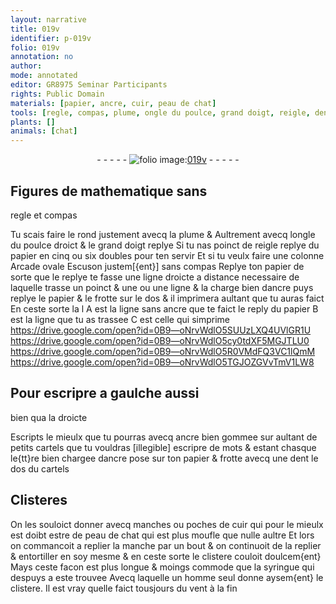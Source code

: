 ```yaml
---
layout: narrative
title: 019v
identifier: p-019v
folio: 019v
annotation: no
author:
mode: annotated
editor: GR8975 Seminar Participants
rights: Public Domain
materials: [papier, ancre, cuir, peau de chat]
tools: [regle, compas, plume, ongle du poulce, grand doigt, reigle, dent, manches, poches de cuir, manche, syringue]
plants: []
animals: [chat]
---
```


<div class="folio" align="center">- - - - - <a href="http://gallica.bnf.fr/ark:/12148/btv1b10500001g/f44.image" target="_blank"><img src="https://cu-mkp.github.io/2017-workshop-edition/assets/photo-icon.png" alt="folio image: " style="display:inline-block; margin-bottom:-3px;"/>019v</a> - - - - - </div>  
  

##  Figures de mathematique sans
 <span class="tl">regle</span> et <span class="tl">compas</span>

 
 Tu scais faire le rond justement avecq la <span class="tl">plume</span> & Aultrement
 avecq l<span class="tl"><span class="bp">ongle du poulce</span></span> droict & le <span class="tl"><span class="bp">grand doigt</span></span> replye Si tu
 nas poinct de <span class="tl">reigle</span> replye du papier en cinq ou six doubles pour
 ten servir Et si tu veulx faire une colonne Arcade ovale
 Escuson justem[{ent}] sans <span class="tl">compas</span> Replye ton <span class="m">papier</span> de sorte que le
 replye te fasse une ligne droicte a distance necessaire de laquelle
 trasse un poinct & une ou une ligne & la charge bien d<span class="m">ancre</span> puys
 replye le <span class="m">papier</span> & le frotte sur le dos & il imprimera aultant
 que tu auras faict En ceste sorte la l A est la ligne sans
 <span class="m">ancre</span> que te faict le reply du <span class="m">papier</span> B est la ligne que tu as
 trassee C est celle qui simprime   https://drive.google.com/open?id=0B9—oNrvWdlO5SUUzLXQ4UVlGR1U     https://drive.google.com/open?id=0B9—oNrvWdlO5cy0tdXF5MGJTLU0    https://drive.google.com/open?id=0B9—oNrvWdlO5R0VMdFQ3VC1lQmM    https://drive.google.com/open?id=0B9—oNrvWdlO5TGJOZGVvTmV1LW8  
 
 
  

##  Pour escripre a gaulche aussi
 bien qua la droicte

 
 Escripts le mieulx que tu pourras avecq <span class="m">ancre</span> bien gommee
 sur aultant de petits cartels que tu vouldras [illegible] escripre de
 mots & estant chasque le{tt}re bien chargee d<span class="m">ancre</span> pose sur ton
 <span class="m">papier</span> & frotte avecq une <span class="tl">dent</span> le dos du cartels
 
 
  

## Clisteres

 
 On les souloict donner avecq <span class="tl">manches</span> ou <span class="tl">poches de <span class="m">cuir</span></span> qui
 pour le mieulx est doibt estre de <span class="m">peau de <span class="al">chat</span></span> qui est plus
 moufle que nulle aultre Et lors on commancoit a replier la
 <span class="tl">manche</span> par un bout & on continuoit de la replier & entortiller
 en soy mesme & en ceste sorte le clistere couloit doulcem{ent} Mays
 ceste facon est plus longue & moings commode que la <span class="tl">syringue</span>
 qui despuys a este trouvee Avecq laquelle un homme seul donne
 aysem{ent} le clistere. Il est vray quelle faict tousjours du vent
 à la fin
 
